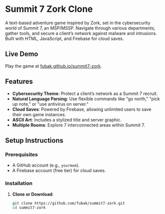 # Summit 7 Zork Clone

A text-based adventure game inspired by Zork, set in the cybersecurity world of Summit 7, an MSP/MSSP. Navigate through various departments, gather tools, and secure a client’s network against malware and intrusions. Built with HTML, JavaScript, and Firebase for cloud saves.

## Live Demo
Play the game at [fubak.github.io/summit7-zork](https://fubak.github.io/summit7-zork).

## Features
- **Cybersecurity Theme**: Protect a client’s network as a Summit 7 recruit.
- **Natural Language Parsing**: Use flexible commands like "go north," "pick up note," or "use antivirus on server."
- **Cloud Saves**: Powered by Firebase, allowing unlimited users to save their own game instances.
- **ASCII Art**: Includes a stylized title and server graphic.
- **Multiple Rooms**: Explore 7 interconnected areas within Summit 7.

## Setup Instructions

### Prerequisites
- A GitHub account (e.g., `yourmom`).
- A Firebase account (free tier) for cloud saves.

### Installation
1. **Clone or Download**:
   ```bash
   git clone https://github.com/fubak/summit7-zork.git
   cd summit7-zork